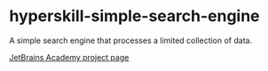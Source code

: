# hyperskill-simple-search-engine
A simple search engine that processes a limited collection of data.

[JetBrains Academy project page](https://hyperskill.org/projects/89?track=3)
